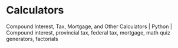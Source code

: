 # Calculators
Compound Interest, Tax, Mortgage, and Other Calculators | Python | 
Compound interest, provincial tax, federal tax, mortgage, math quiz generators, factorials
